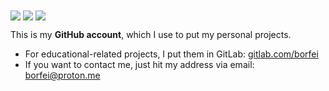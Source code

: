 <img align="center" src="https://github-readme-stats.vercel.app/api?username=borfei&theme=transparent&custom_title=Statistics&disable_animations=true&hide_border=true&show_icons=true" />
<img align="center" src="https://github-readme-stats.vercel.app/api/top-langs/?username=borfei&layout=compact&custom_title=Languages&theme=transparent&disable_animations=true&hide_border=true&hide_progress=true" />
<a href="https://wakatime.com/@borfei">
    <img align="center" src="https://github-readme-stats.vercel.app/api/wakatime?username=borfei&langs_count=5&layout=compact&custom_title=WakaTime%20Usage&theme=transparent&disable_animations=true&hide_border=true" />
</a>

This is my **GitHub account**, which I use to put my personal projects.

- For educational-related projects, I put them in GitLab: [gitlab.com/borfei](https://gitlab.com/borfei)
- If you want to contact me, just hit my address via email: [borfei@proton.me](mailto:borfei@proton.me)
